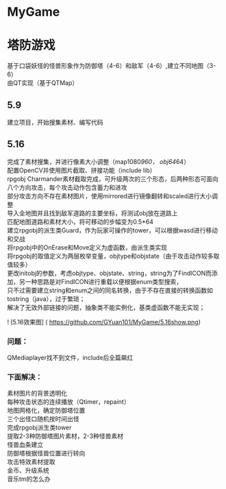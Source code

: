 # MyGame

塔防游戏
===
基于口袋妖怪的怪兽形象作为防御塔（4-6）和敌军（4-6）,建立不同地图（3-6）<br> 
由QT实现（基于QTMap）<br> 

5.9
---
建立项目，开始搜集素材、编写代码<br> 

5.16
---
完成了素材搜集，并进行像素大小调整（map1080*960， obj64*64）<br> 
配置OpenCV并使用图片截取、拼接功能（include lib）<br> 
rpgobj Charmander素材截取完成，可升级两次的三个形态，后两种形态可面向八个方向攻击，每个攻击动作包含蓄力和进攻<br> 
部分攻击方向不存在素材图片，使用mirrored进行镜像翻转和scaled进行大小调整<br> 
导入全地图并且找到敌军道路的主要坐标，将测试obj放在道路上<br> 
匹配地图道路和素材大小，将可移动的步幅变为0.5*64<br> 
建立rpgobj的派生类Guard，作为玩家可操作的tower，可以根据wasd进行移动和交战<br> 
将rpgobj中的OnErase和Move定义为虚函数，由派生类实现<br> 
将rpgobj的取值定义为两层枚举变量，objtype和objstate（由于攻击动作较多取值较多）<br> 
更改initobj的参数，考虑objtype、objstate、string，string为了FindICON而添加，另一种思路是对FindICON进行重载以便根据enum类型搜索，<br> 
只不过需要建立string和enum之间的同名转换，由于不存在直接的转换函数如tostring（java），过于繁琐；<br> 
解决了无效外部链接的问题，抽象类不能实例化，基类虚函数不能无实现；<br> 

! [5.16效果图] ( https://github.com/GYuan101/MyGame/5.16show.png)

### 问题：
QMediaplayer找不到文件，include后全篇飙红<br> 

### 下面解决：
素材图片的背景透明化<br> 
每种攻击状态的连续播放（Qtimer，repaint）<br> 
地图网格化，确定防御塔位置<br> 
三个出怪口随机按时间出怪<br> 
完成rpgobj派生类tower<br> 
提取2-3种防御塔图片素材，2-3种怪兽素材<br> 
怪兽血条建立<br> 
防御塔根据怪兽位置进行转向<br> 
攻击特效素材提取<br> 
金币、升级系统<br> 
音乐tm的怎么办<br> 
